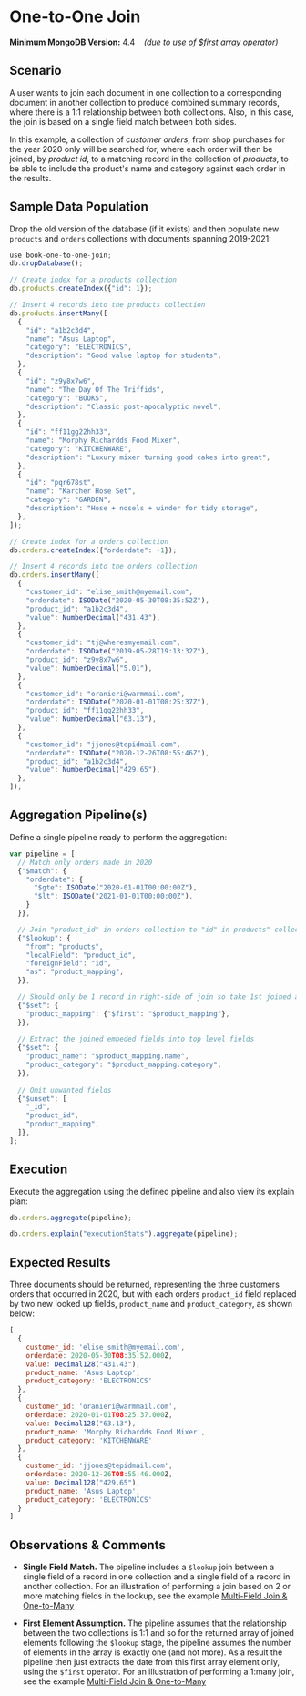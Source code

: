 # One-to-One Join

__Minimum MongoDB Version:__ 4.4 &nbsp;&nbsp; _(due to use of [$first](https://docs.mongodb.com/manual/reference/operator/aggregation/first-array-element/) array operator)_


## Scenario

A user wants to join each document in one collection to a corresponding document in another collection to produce combined summary records, where there is a 1:1 relationship between  both collections. Also, in this case, the join is based on a single field match between both sides.

In this example, a collection of _customer orders_, from shop purchases for the year 2020 only will be searched for, where each order will then be joined, by _product id_, to a matching record in the collection of _products_, to be able to include the product's name and category against each order in the results.


## Sample Data Population

Drop the old version of the database (if it exists) and then populate new `products` and `orders` collections with documents spanning 2019-2021:

```javascript
use book-one-to-one-join;
db.dropDatabase();

// Create index for a products collection
db.products.createIndex({"id": 1});

// Insert 4 records into the products collection
db.products.insertMany([
  {
    "id": "a1b2c3d4",
    "name": "Asus Laptop",
    "category": "ELECTRONICS",
    "description": "Good value laptop for students",
  },
  {
    "id": "z9y8x7w6",
    "name": "The Day Of The Triffids",
    "category": "BOOKS",
    "description": "Classic post-apocalyptic novel",
  },
  {
    "id": "ff11gg22hh33",
    "name": "Morphy Richardds Food Mixer",
    "category": "KITCHENWARE",
    "description": "Luxury mixer turning good cakes into great",
  },
  {
    "id": "pqr678st",
    "name": "Karcher Hose Set",
    "category": "GARDEN",
    "description": "Hose + nosels + winder for tidy storage",
  },
]); 

// Create index for a orders collection
db.orders.createIndex({"orderdate": -1});

// Insert 4 records into the orders collection
db.orders.insertMany([
  {
    "customer_id": "elise_smith@myemail.com",
    "orderdate": ISODate("2020-05-30T08:35:52Z"),
    "product_id": "a1b2c3d4",
    "value": NumberDecimal("431.43"),
  },
  {
    "customer_id": "tj@wheresmyemail.com",
    "orderdate": ISODate("2019-05-28T19:13:32Z"),
    "product_id": "z9y8x7w6",
    "value": NumberDecimal("5.01"),
  },  
  {
    "customer_id": "oranieri@warmmail.com",
    "orderdate": ISODate("2020-01-01T08:25:37Z"),
    "product_id": "ff11gg22hh33",
    "value": NumberDecimal("63.13"),
  },
  {
    "customer_id": "jjones@tepidmail.com",
    "orderdate": ISODate("2020-12-26T08:55:46Z"),
    "product_id": "a1b2c3d4",
    "value": NumberDecimal("429.65"),
  },
]);
```


## Aggregation Pipeline(s)

Define a single pipeline ready to perform the aggregation:

```javascript
var pipeline = [
  // Match only orders made in 2020
  {"$match": {
    "orderdate": {
      "$gte": ISODate("2020-01-01T00:00:00Z"),
      "$lt": ISODate("2021-01-01T00:00:00Z"),
    }
  }},

  // Join "product_id" in orders collection to "id" in products" collection
  {"$lookup": {
    "from": "products",
    "localField": "product_id",
    "foreignField": "id",
    "as": "product_mapping",
  }},

  // Should only be 1 record in right-side of join so take 1st joined array element
  {"$set": {
    "product_mapping": {"$first": "$product_mapping"},
  }},
  
  // Extract the joined embeded fields into top level fields
  {"$set": {
    "product_name": "$product_mapping.name",
    "product_category": "$product_mapping.category",
  }},
  
  // Omit unwanted fields
  {"$unset": [
    "_id",
    "product_id",
    "product_mapping",
  ]},     
];
```


## Execution

Execute the aggregation using the defined pipeline and also view its explain plan:

```javascript
db.orders.aggregate(pipeline);
```

```javascript
db.orders.explain("executionStats").aggregate(pipeline);
```


## Expected Results

Three documents should be returned, representing the three customers orders that occurred in 2020, but with each orders `product_id` field replaced by two new looked up fields, `product_name` and `product_category`, as shown below:

```javascript
[
  {
    customer_id: 'elise_smith@myemail.com',
    orderdate: 2020-05-30T08:35:52.000Z,
    value: Decimal128("431.43"),
    product_name: 'Asus Laptop',
    product_category: 'ELECTRONICS'
  },
  {
    customer_id: 'oranieri@warmmail.com',
    orderdate: 2020-01-01T08:25:37.000Z,
    value: Decimal128("63.13"),
    product_name: 'Morphy Richardds Food Mixer',
    product_category: 'KITCHENWARE'
  },
  {
    customer_id: 'jjones@tepidmail.com',
    orderdate: 2020-12-26T08:55:46.000Z,
    value: Decimal128("429.65"),
    product_name: 'Asus Laptop',
    product_category: 'ELECTRONICS'
  }
]
```


## Observations & Comments

 * __Single Field Match.__ The pipeline includes a `$lookup` join between a single field of a record in one collection and a single field of a record in another collection. For an illustration of performing a join based on 2 or more matching fields in the lookup, see the example [Multi-Field Join & One-to-Many](../moderate-examples/multi-one-to-many.html)
 
 * __First Element Assumption.__ The pipeline assumes that the relationship between the two collections is 1:1 and so for the returned array of joined elements following the `$lookup` stage, the pipeline assumes the number of elements in the array is exactly one (and not more). As a result the pipeline then just extracts the date from this first array element only, using the `$first` operator. For an illustration of performing a 1:many join, see the example [Multi-Field Join & One-to-Many](../moderate-examples/multi-one-to-many.html)

